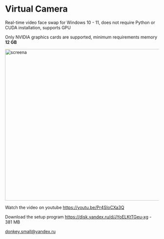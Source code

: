 # Virtual Camera
Real-time video face swap for Windows 10 - 11, does not require Python or CUDA installation, supports GPU

Only NVIDIA graphics cards are supported, minimum requirements memory <b>12 GB</b>

<img width="588" height="498" alt="screena" src="https://github.com/user-attachments/assets/7ee4920c-86fc-4a28-9d74-c521c3ce64ae" />

Watch the video on youtube https://youtu.be/Pr4SIoCXa3Q

Download the setup program https://disk.yandex.ru/d/JYoELKtTGeu-xg - 381 МB

donkey.small@yandex.ru
